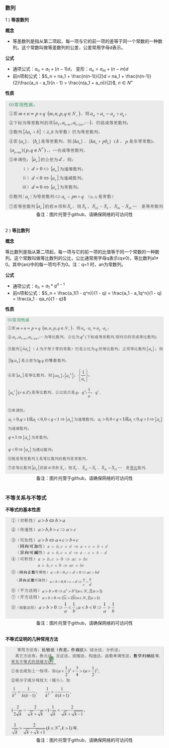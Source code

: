 ### 数列

1 ) **等差数列**

**概念**

- 等差数列是指从第二项起，每一项与它的前一项的差等于同一个常数的一种数列。这个常数叫做等差数列的公差，公差常用字母d表示。

**公式**

- 通项公式：$a_n = a_1 + (n - 1)d$， 变形：$a_n = a_m + (n-m)d$
- 前n项和公式：$S_n = na_1 + \frac{n(n-1)}{2}d = na_1 + \frac{n(n-1)}{2}\frac{a_n - a_1}{n - 1} = \frac{n(a_1 + a_n)}{2}$, $n \in N^+$

**性质**

<div align="center">
    <img width="600" src="./screenshot/5.4.jpg">
    <br />
    <div style="text-align:center">备注：图片托管于github，请确保网络的可访问性</div>
    <br />
</div>

2 ) **等比数列**

**概念**

等比数列是指从第二项起，每一项与它的前一项的比值等于同一个常数的一种数列。这个常数叫做等比数列的公比，公比通常用字母q表示(q≠0)，等比数列a1≠ 0。其中{an}中的每一项均不为0。注：q=1 时，an为常数列。

**公式**

- 通项公式：$a_n = a_1 * q^{n-1}$
- 前n项和公式：$S_n = \frac{a_1(1 - q^n)}{1 - q} = \frac{a_1 - a_1q^n}{1 - q} = \frac{a_1 - qa_n}{1 - q}$

**性质**

<div align="center">
    <img width="600" src="./screenshot/5.5.jpg">
    <br />
    <div style="text-align:center">备注：图片托管于github，请确保网络的可访问性</div>
    <br />
</div>

### 不等关系与不等式

**不等式的基本性质**

<div align="center">
    <img width="600" src="./screenshot/5.6.jpg">
    <br />
    <div style="text-align:center">备注：图片托管于github，请确保网络的可访问性</div>
    <br />
</div>

**不等式证明的几种常用方法**

<div align="center">
    <img width="600" src="./screenshot/5.7.jpg">
    <br />
    <div style="text-align:center">备注：图片托管于github，请确保网络的可访问性</div>
    <br />
</div>